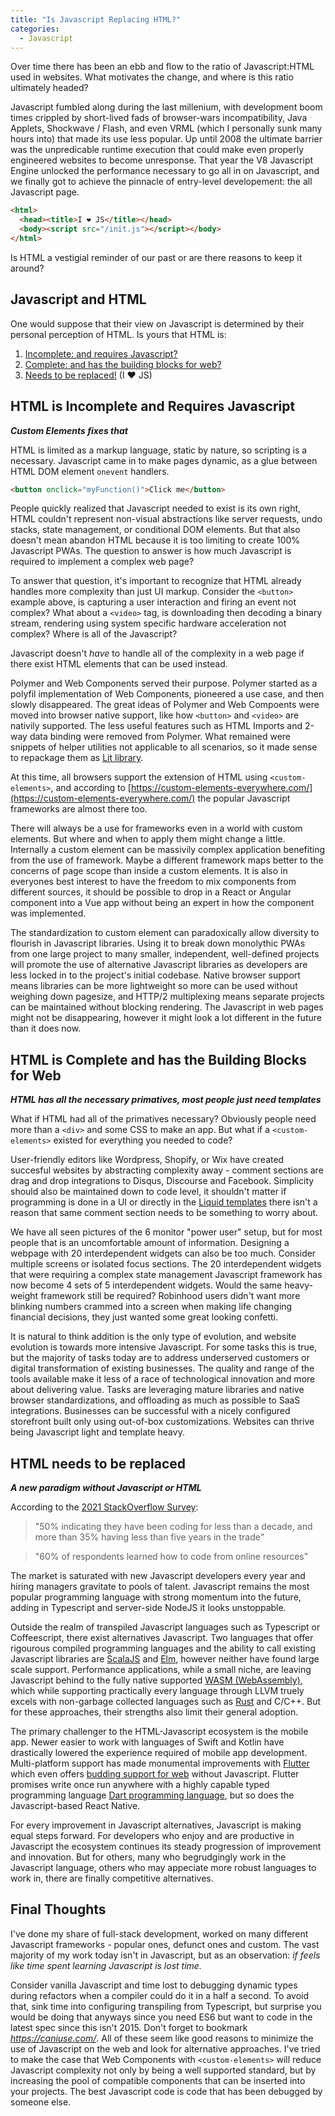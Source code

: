 ```yaml
---
title: "Is Javascript Replacing HTML?"
categories:
  - Javascript
---
```

Over time there has been an ebb and flow to the ratio of Javascript:HTML used in websites. What motivates the change, and where is this ratio ultimately headed?

Javascript fumbled along during the last millenium, with development boom times crippled by short-lived fads of browser-wars incompatibility, Java Applets, Shockwave / Flash, and even VRML (which I personally sunk many hours into) that made its use less popular. Up until 2008 the ultimate barrier was the unpredicable runtime execution that could make even properly engineered websites to become unresponse.  That year the V8 Javascript Engine unlocked the performance necessary to go all in on Javascript, and we finally got to achieve the pinnacle of entry-level developement: the all Javascript page.

```html
<html>
  <head><title>I ❤️ JS</title></head>
  <body><script src="/init.js"></script></body>
</html>
```

Is HTML a vestigial reminder of our past or are there reasons to keep it around?

## Javascript and HTML

One would suppose that their view on Javascript is determined by their personal perception of HTML.  Is yours that HTML is:
1. [Incomplete: and requires Javascript?](#html-is-incomplete-and-requires-javascript)
2. [Complete: and has the building blocks for web?](#html-is-complete-and-has-the-building-blocks-for-web)
3. [Needs to be replaced!](#html-needs-to-be-replaced) (I ❤️ JS)

## HTML is Incomplete and Requires Javascript
_**Custom Elements fixes that**_

HTML is limited as a markup language, static by nature, so scripting is a necessary. Javascript came in to make pages dynamic, as a glue between HTML DOM element `onevent` handlers.

```html
<button onclick="myFunction()">Click me</button>
```

People quickly realized that Javascript needed to exist is its own right, HTML couldn't represent non-visual abstractions like server requests, undo stacks, state management, or conditional DOM elements. But that also doesn't mean abandon HTML because it is too limiting to create 100% Javascript PWAs. The question to answer is how much Javascript is required to implement a complex web page?

To answer that question, it's important to recognize that HTML already handles more complexity than just UI markup. Consider the `<button>` example above, is capturing a user interaction and firing an event not complex? What about a `<video>` tag, is downloading then decoding a binary stream, rendering using system specific hardware acceleration not complex? Where is all of the Javascript?

Javascript doesn't _have_ to handle all of the complexity in a web page if there exist HTML elements that can be used instead. 

Polymer and Web Components served their purpose.  Polymer started as a polyfil implementation of Web Components, pioneered a use case, and then slowly disappeared. The great ideas of Polymer and Web Compoents were moved into browser native support, like how `<button>` and `<video>` are nativily supported. The less useful features such as HTML Imports and 2-way data binding were removed from Polymer.  What remained were snippets of helper utilities not applicable to all scenarios, so it made sense to repackage them as [Lit library](https://lit.dev/).

At this time, all browsers support the extension of HTML using `<custom-elements>`, and according to [https://custom-elements-everywhere.com/](https://custom-elements-everywhere.com/) the popular Javascript frameworks are almost there too.

There will always be a use for frameworks even in a world with custom elements. But where and when to apply them might change a little. Internally a custom element can be massivily complex application benefiting from the use of framework. Maybe a different framework maps better to the concerns of page scope than inside a custom elements. It is also in everyones best interest to have the freedom to mix components from different sources, it should be possible to drop in a React or Angular component into a Vue app without being an expert in how the component was implemented. 

The standardization to custom element can paradoxically allow diversity to flourish in Javascript libraries. Using it to break down monolythic PWAs from one large project to many smaller, independent, well-defined projects will promote the use of alternative Javascript libraries as developers are less locked in to the project's initial codebase. Native browser support means libraries can be more lightweight so more can be used without weighing down pagesize, and HTTP/2 multiplexing means separate projects can be maintained without blocking rendering. The Javascript in web pages might not be disappearing, however it might look a lot different in the future than it does now.

## HTML is Complete and has the Building Blocks for Web
_**HTML has all the necessary primatives, most people just need templates**_

What if HTML had all of the primatives necessary?  Obviously people need more than a `<div>` and some CSS to make an app.  But what if a `<custom-elements>` existed for everything you needed to code?

User-friendly editors like Wordpress, Shopify, or Wix have created succesful websites by abstracting complexity away - comment sections are drag and drop integrations to Disqus, Discourse and Facebook.  Simplicity should also be maintained down to code level, it shouldn't matter if programming is done in a UI or directly in the [Liquid templates](https://shopify.github.io/liquid/) there isn't a reason that same comment section needs to be something to worry about. 

We have all seen pictures of the 6 monitor "power user" setup, but for most people that is an uncomfortable amount of information.  Designing a webpage with 20 interdependent widgets can also be too much.  Consider multiple screens or isolated focus sections. The 20 interdependent widgets that were requiring a complex state management Javascript framework has now become 4 sets of 5 interdependent widgets. Would the same heavy-weight framework still be required? Robinhood users didn't want more blinking numbers crammed into a screen when making life changing financial decisions, they just wanted some great looking confetti.

It is natural to think addition is the only type of evolution, and website evolution is towards more intensive Javascript.  For some tasks this is true, but the majority of tasks today are to address underserved customers or digital transformation of existing businesses.  The quality and range of the tools available make it less of a race of technological innovation and more about delivering value.  Tasks are leveraging mature libraries and native browser standardizations, and offloading as much as possible to SaaS integrations.  Businesses can be successful with a nicely configured storefront built only using out-of-box customizations.  Websites can thrive being Javascript light and template heavy.

## HTML needs to be replaced
_**A new paradigm without Javascript or HTML**_

According to the [2021 StackOverflow Survey](https://insights.stackoverflow.com/survey/2021):
> "50% indicating they have been coding for less than a decade, and more than 35% having less than five years in the trade"

> "60% of respondents learned how to code from online resources"

The market is saturated with new Javascript developers every year and hiring managers gravitate to pools of talent.  Javascript remains the most popular programming language with strong momentum into the future, adding in Typescript and server-side NodeJS it looks unstoppable.

Outside the realm of transpiled Javascript languages such as Typescript or Coffeescript, there exist alternatives Javascript. Two languages that offer rigourous compiled programming languages and the ability to call existing Javascript libraries are [ScalaJS](https://www.scala-js.org) and [Elm](https://elm-lang.org/), however neither have found large scale support.  Performance applications, while a small niche,  are leaving Javascript behind to the fully native supported [WASM (WebAssembly)](https://en.wikipedia.org/wiki/WebAssembly), which while supporting practically every language through LLVM truely excels with non-garbage collected languages such as [Rust](https://www.rust-lang.org/) and C/C++. But for these approaches, their strengths also limit their general adoption.

The primary challenger to the HTML-Javascript ecosystem is the mobile app.  Newer easier to work with languages of Swift and Kotlin have drastically lowered the experience required of mobile app development.  Multi-platform support has made monumental improvements with [Flutter](https://flutter.dev/) which even offers [budding support for web](https://flutter.dev/multi-platform/web) without Javascript.  Flutter promises write once run anywhere with a highly capable typed programming language [Dart programming language](https://dart.dev/), but so does the Javascript-based React Native.

For every improvement in Javascript alternatives, Javascript is making equal steps forward. For developers who enjoy and are productive in Javascript the ecosystem continues its steady progression of improvement and innovation.  But for others, many who begrudgingly work in the Javascript language, others who may appeciate more robust languages to work in, there are finally competitive alternatives.

## Final Thoughts

I've done my share of full-stack development, worked on many different Javascript frameworks - popular ones, defunct ones and custom.  The vast majority of my work today isn't in Javascript, but as an observation: _if feels like time spent learning Javascript is lost time._

Consider vanilla Javascript and time lost to debugging dynamic types during refactors when a compiler could do it in a half a second. To avoid that, sink time into configuring transpiling from Typescript, but surprise you would be doing that anyways since you need ES6 but want to code in the latest spec since this isn't 2015.  Don't forget to bookmark _https://caniuse.com/_. All of these seem like good reasons to minimize the use of Javascript on the web and look for alternative approaches. I've tried to make the case that Web Components with `<custom-elements>` will reduce Javascript complexity not only by being a well supported standard, but by increasing the pool of compatible components that can be inserted into your projects.  The best Javascript code is code that has been debugged by someone else.





